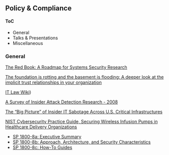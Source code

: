 ## Policy & Compliance


#### ToC

* General
* Talks & Presentations
* Miscellaneous


### General
[The Red Book: A Roadmap for Systems Security Research](http://www.red-book.eu/m/documents/syssec_red_book.pdf)


[The foundation is rotting and the basement is flooding: A deeper look at the implicit trust relationships in your organization](https://www.youtube.com/watch?v=nL64uj9Xm24)


[IT Law Wiki](http://itlaw.wikia.com/wiki/The_IT_Law_Wiki))

[A Survey of Insider Attack Detection Research - 2008](http://web.stanford.edu/class/cs259d/readings/Insider_survey.pdf)

[The “Big Picture” of Insider IT Sabotage Across U.S. Critical Infrastructures](http://web.stanford.edu/class/cs259d/readings/Infrastructure.pdf)

[NIST Cybersecurity Practice Guide, Securing Wireless Infusion Pumps in Healthcare Delivery Organizations](https://nccoe.nist.gov/projects/use-cases/medical-devices)
* [SP 1800-8a: Executive Summary](https://nccoe.nist.gov/publication/draft/1800-8/VolA/)
* [SP 1800-8b: Approach, Architecture, and Security Characteristics ](https://nccoe.nist.gov/publication/draft/1800-8/VolB/)
* [SP 1800-8c: How-To Guides](https://nccoe.nist.gov/publication/draft/1800-8/VolC/)
